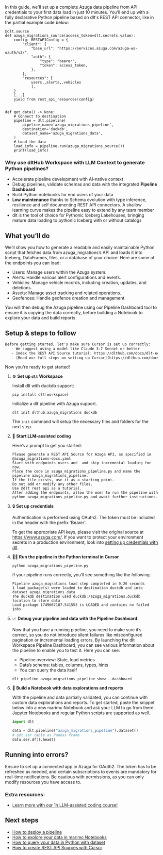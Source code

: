 In this guide, we'll set up a complete Azuga data pipeline from API credentials to your first data load in just 10 minutes. You'll end up with a fully declarative Python pipeline based on dlt's REST API connector, like in the partial example code below:

```python-outcome
@dlt.source
def azuga_migrations_source(access_token=dlt.secrets.value):
    config: RESTAPIConfig = {
        "client": {
            "base_url": "https://services.azuga.com/azuga-ws-oauth/v3/",
            "auth": {
                "type": "bearer",
                "token": access_token,
            },
        },
        "resources": [
            users,,alerts,,vehicles
            ],
    }
    [...]
    yield from rest_api_resources(config)


def get_data() -> None:
    # Connect to destination
    pipeline = dlt.pipeline(
        pipeline_name='azuga_migrations_pipeline',
        destination='duckdb',
        dataset_name='azuga_migrations_data', 
    )
    # Load the data
    load_info = pipeline.run(azuga_migrations_source())
    print(load_info) 
```

### Why use dltHub Workspace with LLM Context to generate Python pipelines?

- Accelerate pipeline development with AI-native context
- Debug pipelines, validate schemas and data with the integrated **Pipeline Dashboard**
- Build Python notebooks for end users of your data
- **Low maintenance** thanks to Schema evolution with type inference, resilience and self documenting REST API connectors. A shallow learning curve makes the pipeline easy to extend by any team member
- dlt is the tool of choice for Pythonic Iceberg Lakehouses, bringing mature data loading to pythonic Iceberg with or without catalogs

## What you’ll do

We’ll show you how to generate a readable and easily maintainable Python script that fetches data from azuga_migrations’s API and loads it into Iceberg, DataFrames, files, or a database of your choice. Here are some of the endpoints you can load:

- Users: Manage users within the Azuga system.
- Alerts: Handle various alert configurations and events.
- Vehicles: Manage vehicle records, including creation, updates, and deletions.
- Assets: Manage asset tracking and related operations.
- Geofences: Handle geofence creation and management.

You will then debug the Azuga pipeline using our Pipeline Dashboard tool to ensure it is copying the data correctly, before building a Notebook to explore your data and build reports.

## Setup & steps to follow

```default
Before getting started, let's make sure Cursor is set up correctly:
   - We suggest using a model like Claude 3.7 Sonnet or better
   - Index the REST API Source tutorial: https://dlthub.com/docs/dlt-ecosystem/verified-sources/rest_api/ and add it to context as **@dlt rest api**
   - [Read our full steps on setting up Cursor](https://dlthub.com/docs/dlt-ecosystem/llm-tooling/cursor-restapi#23-configuring-cursor-with-documentation)
```

Now you're ready to get started!

1. ⚙️ **Set up `dlt` Workspace**
    
    Install dlt with duckdb support:
    ```shell
    pip install dlt[workspace]
    ```

    Initialize a dlt pipeline with Azuga support.
    ```shell
    dlt init dlthub:azuga_migrations duckdb
    ```

    The `init` command will setup the necessary files and folders for the next step.
    
2. 🤠 **Start LLM-assisted coding**
    
    Here’s a prompt to get you started:
    
    ```prompt
    Please generate a REST API Source for Azuga API, as specified in @azuga_migrations-docs.yaml 
    Start with endpoints users and  and skip incremental loading for now. 
    Place the code in azuga_migrations_pipeline.py and name the pipeline azuga_migrations_pipeline. 
    If the file exists, use it as a starting point. 
    Do not add or modify any other files. 
    Use @dlt rest api as a tutorial. 
    After adding the endpoints, allow the user to run the pipeline with python azuga_migrations_pipeline.py and await further instructions.
    ```

    
3. 🔒 **Set up credentials** 
    
    Authentication is performed using OAuth2. The token must be included in the header with the prefix 'Bearer'.
    
    To get the appropriate API keys, please visit the original source at https://www.azuga.com/.
    If you want to protect your environment secrets in a production environment, look into [setting up credentials with dlt](https://dlthub.com/docs/walkthroughs/add_credentials).
    
4. 🏃‍♀️ **Run the pipeline in the Python terminal in Cursor**
    
    ```shell
    python azuga_migrations_pipeline.py
    ```
    
    If your pipeline runs correctly, you’ll see something like the following:
    
    ```shell
    Pipeline azuga_migrations load step completed in 0.26 seconds
    1 load package(s) were loaded to destination duckdb and into dataset azuga_migrations_data
    The duckdb destination used duckdb:/azuga_migrations.duckdb location to store data
    Load package 1749667187.541553 is LOADED and contains no failed jobs
    ```
    
5. 📈 **Debug your pipeline and data with the Pipeline Dashboard**

    Now that you have a running pipeline, you need to make sure it’s correct, so you do not introduce silent failures like misconfigured pagination or incremental loading errors. By launching the dlt Workspace Pipeline Dashboard, you can see various information about the pipeline to enable you to test it. Here you can see:
    - Pipeline overview: State, load metrics
    - Data’s schema: tables, columns, types, hints
    - You can query the data itself
    
    ```shell
    dlt pipeline azuga_migrations_pipeline show --dashboard
    ```
    
6. 🐍 **Build a Notebook with data explorations and reports**

    With the pipeline and data partially validated, you can continue with custom data explorations and reports. To get started, paste the snippet below into a new marimo Notebook and ask your LLM to go from there. Jupyter Notebooks and regular Python scripts are supported as well.

    
    ```python
    import dlt

   data = dlt.pipeline("azuga_migrations_pipeline").dataset()
   # get ser table as Pandas frame
   data.ser.df().head()
    ```

## Running into errors?

Ensure to set up a connected app in Azuga for OAuth2. The token has to be refreshed as needed, and certain subscriptions to events are mandatory for real-time notifications. Be cautious with permissions, as you can only modify resources you have access to.

### Extra resources:

- [Learn more with our 1h LLM-assisted coding course!](https://www.youtube.com/watch?v=GGid70rnJuM)

## Next steps

- [How to deploy a pipeline](https://dlthub.com/docs/walkthroughs/deploy-a-pipeline)
- [How to explore your data in marimo Notebooks](https://dlthub.com/docs/general-usage/dataset-access/marimo)
- [How to query your data in Python with dataset](https://dlthub.com/docs/general-usage/dataset-access/dataset)
- [How to create REST API Sources with Cursor](https://dlthub.com/docs/dlt-ecosystem/llm-tooling/cursor-restapi)